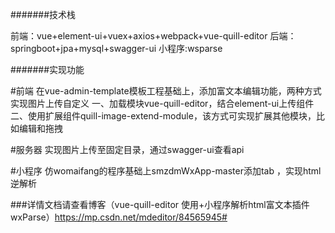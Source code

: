 #######技术栈

前端：vue+element-ui+vuex+axios+webpack+vue-quill-editor
后端：springboot+jpa+mysql+swagger-ui
小程序:wsparse



#######实现功能

#前端
在vue-admin-template模板工程基础上，添加富文本编辑功能，两种方式实现图片上传自定义
一、加载模块vue-quill-editor，结合element-ui上传组件
二、使用扩展组件quill-image-extend-module，该方式可实现扩展其他模块，比如编辑和拖拽

#服务器
实现图片上传至固定目录，通过swagger-ui查看api

#小程序
仿womaifang的程序基础上smzdmWxApp-master添加tab ，实现html逆解析



###详情文档请查看博客（vue-quill-editor 使用+小程序解析html富文本插件wxParse）https://mp.csdn.net/mdeditor/84565945#
